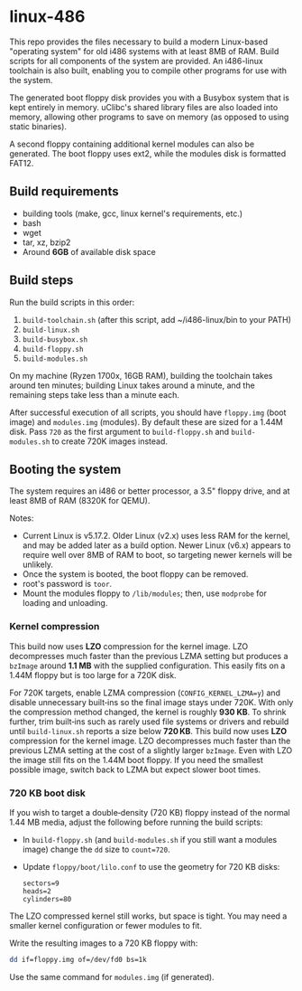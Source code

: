 # linux-486

This repo provides the files necessary to build a modern Linux-based "operating system" for old i486 systems with at least 8MB of RAM. Build scripts for all components of the system are provided. An i486-linux toolchain is also built, enabling you to compile other programs for use with the system.

The generated boot floppy disk provides you with a Busybox system that is kept entirely in memory. uClibc's shared library files are also loaded into memory, allowing other programs to save on memory (as opposed to using static binaries).

A second floppy containing additional kernel modules can also be generated.
The boot floppy uses ext2, while the modules disk is formatted FAT12.

## Build requirements

* building tools (make, gcc, linux kernel's requirements, etc.)
* bash
* wget
* tar, xz, bzip2
* Around **6GB** of available disk space

## Build steps

Run the build scripts in this order:

1. `build-toolchain.sh` (after this script, add ~/i486-linux/bin to your PATH)
2. `build-linux.sh`
3. `build-busybox.sh`
4. `build-floppy.sh`
5. `build-modules.sh`

On my machine (Ryzen 1700x, 16GB RAM), building the toolchain takes around ten minutes; building Linux takes around a minute, and the remaining steps take less than a minute each.

After successful execution of all scripts, you should have `floppy.img` (boot image) and `modules.img` (modules). By default these are sized for a 1.44M disk. Pass `720` as the first argument to `build-floppy.sh` and `build-modules.sh` to create 720K images instead.

## Booting the system

The system requires an i486 or better processor, a 3.5" floppy drive, and at least 8MB of RAM (8320K for QEMU).

Notes:

* Current Linux is v5.17.2. Older Linux (v2.x) uses less RAM for the kernel, and may be added later as a build option. Newer Linux (v6.x) appears to require well over 8MB of RAM to boot, so targeting newer kernels will be unlikely.
* Once the system is booted, the boot floppy can be removed.
* root's password is `toor`.
* Mount the modules floppy to `/lib/modules`; then, use `modprobe` for loading and unloading.

### Kernel compression

This build now uses **LZO** compression for the kernel image. LZO decompresses much faster than the previous LZMA setting but produces a `bzImage` around **1.1&nbsp;MB** with the supplied configuration. This easily fits on a 1.44M floppy but is too large for a 720K disk.

For 720K targets, enable LZMA compression (`CONFIG_KERNEL_LZMA=y`) and disable unnecessary built‑ins so the final image stays under 720K. With only the compression method changed, the kernel is roughly **930&nbsp;KB**. To shrink further, trim built‑ins such as rarely used file systems or drivers and rebuild until `build-linux.sh` reports a size below **720 KB**.
This build now uses **LZO** compression for the kernel image. LZO decompresses much faster than the previous LZMA setting at the cost of a slightly larger `bzImage`. Even with LZO the image still fits on the 1.44M boot floppy. If you need the smallest possible image, switch back to LZMA but expect slower boot times.

### 720 KB boot disk

If you wish to target a double‑density (720 KB) floppy instead of the normal
1.44 MB media, adjust the following before running the build scripts:

* In `build-floppy.sh` (and `build-modules.sh` if you still want a modules
  image) change the `dd` size to `count=720`.
* Update `floppy/boot/lilo.conf` to use the geometry for 720 KB disks:

  ```
  sectors=9
  heads=2
  cylinders=80
  ```

The LZO compressed kernel still works, but space is tight. You may need a
smaller kernel configuration or fewer modules to fit.

Write the resulting images to a 720 KB floppy with:

```bash
dd if=floppy.img of=/dev/fd0 bs=1k
```

Use the same command for `modules.img` (if generated).
